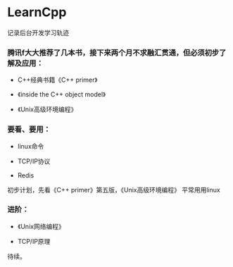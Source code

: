 # LearnCpp
记录后台开发学习轨迹

### 腾讯f大大推荐了几本书，接下来两个月不求融汇贯通，但必须初步了解及应用：

-  C++经典书籍《C++ primer》

- 《inside the C++ object model》

- 《Unix高级环境编程》

### 要看、要用：

- linux命令

- TCP/IP协议

- Redis

初步计划，先看《C++ primer》第五版，《Unix高级环境编程》
平常用用linux

### 进阶：

- 《Unix网络编程》

- TCP/IP原理

待续。
